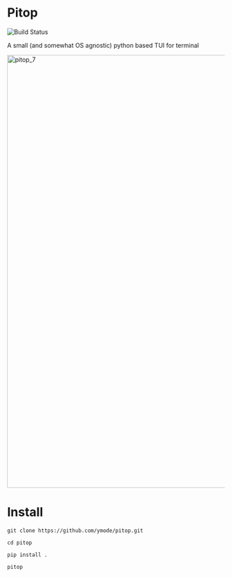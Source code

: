# Pitop
![Build Status](https://github.com/ymode/pitop/actions/workflows/python-app.yml/badge.svg)

A small (and somewhat OS agnostic) python based TUI for terminal



<img width="1001" alt="pitop_7" src="https://github.com/ymode/pitop/assets/5312047/d725b6e6-7f69-4b40-9d17-caafaae55481">


# Install

```
git clone https://github.com/ymode/pitop.git

cd pitop

pip install . 

pitop

```
